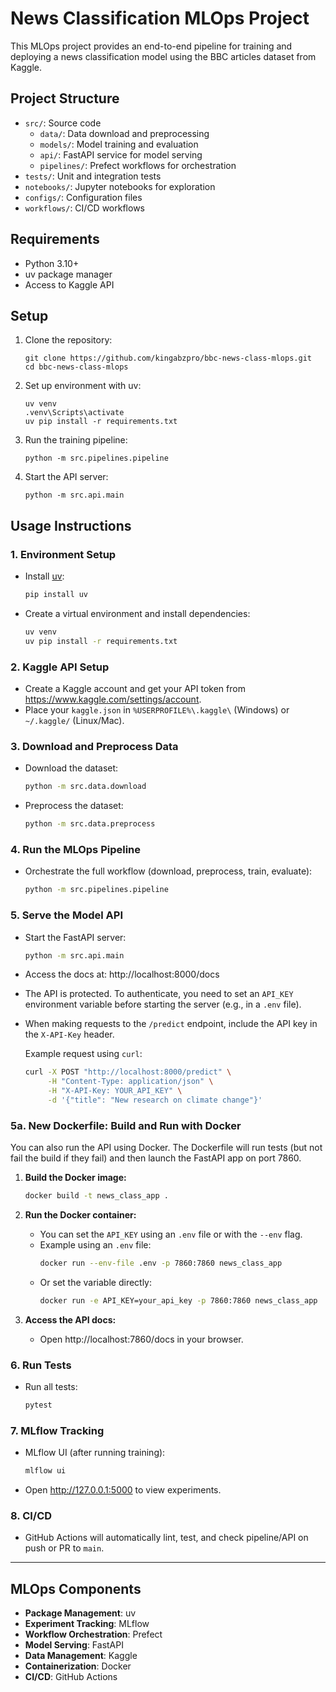 # News Classification MLOps Project

This MLOps project provides an end-to-end pipeline for training and deploying a news classification model using the BBC articles dataset from Kaggle.

## Project Structure

- `src/`: Source code
  - `data/`: Data download and preprocessing
  - `models/`: Model training and evaluation
  - `api/`: FastAPI service for model serving
  - `pipelines/`: Prefect workflows for orchestration
- `tests/`: Unit and integration tests
- `notebooks/`: Jupyter notebooks for exploration
- `configs/`: Configuration files
- `workflows/`: CI/CD workflows

## Requirements

- Python 3.10+
- uv package manager
- Access to Kaggle API

## Setup

1. Clone the repository:
   ```
   git clone https://github.com/kingabzpro/bbc-news-class-mlops.git
   cd bbc-news-class-mlops
   ```

2. Set up environment with uv:
   ```
   uv venv
   .venv\Scripts\activate 
   uv pip install -r requirements.txt
   ```

3. Run the training pipeline:
   ```
   python -m src.pipelines.pipeline
   ```

4. Start the API server:
   ```
   python -m src.api.main
   ```

## Usage Instructions

### 1. Environment Setup
- Install [uv](https://github.com/astral-sh/uv):
  ```sh
  pip install uv
  ```
- Create a virtual environment and install dependencies:
  ```sh
  uv venv
  uv pip install -r requirements.txt
  ```

### 2. Kaggle API Setup
- Create a Kaggle account and get your API token from https://www.kaggle.com/settings/account.
- Place your `kaggle.json` in `%USERPROFILE%\.kaggle\` (Windows) or `~/.kaggle/` (Linux/Mac).

### 3. Download and Preprocess Data
- Download the dataset:
  ```sh
  python -m src.data.download
  ```
- Preprocess the dataset:
  ```sh
  python -m src.data.preprocess
  ```

### 4. Run the MLOps Pipeline
- Orchestrate the full workflow (download, preprocess, train, evaluate):
  ```sh
  python -m src.pipelines.pipeline
  ```

### 5. Serve the Model API
- Start the FastAPI server:
  ```sh
  python -m src.api.main
  ```
- Access the docs at: http://localhost:8000/docs
- The API is protected. To authenticate, you need to set an `API_KEY` environment variable before starting the server (e.g., in a `.env` file).
- When making requests to the `/predict` endpoint, include the API key in the `X-API-Key` header.

  Example request using `curl`:
  ```sh
  curl -X POST "http://localhost:8000/predict" \
       -H "Content-Type: application/json" \
       -H "X-API-Key: YOUR_API_KEY" \
       -d '{"title": "New research on climate change"}'
  ```

### 5a. New Dockerfile: Build and Run with Docker

You can also run the API using Docker. The Dockerfile will run tests (but not fail the build if they fail) and then launch the FastAPI app on port 7860.

1. **Build the Docker image:**
   ```sh
   docker build -t news_class_app .
   ```

2. **Run the Docker container:**
   - You can set the `API_KEY` using an `.env` file or with the `--env` flag.
   - Example using an `.env` file:
     ```sh
     docker run --env-file .env -p 7860:7860 news_class_app
     ```
   - Or set the variable directly:
     ```sh
     docker run -e API_KEY=your_api_key -p 7860:7860 news_class_app
     ```

3. **Access the API docs:**
   - Open http://localhost:7860/docs in your browser.

### 6. Run Tests
- Run all tests:
  ```sh
  pytest
  ```

### 7. MLflow Tracking
- MLflow UI (after running training):
  ```sh
  mlflow ui
  ```
- Open http://127.0.0.1:5000 to view experiments.

### 8. CI/CD
- GitHub Actions will automatically lint, test, and check pipeline/API on push or PR to `main`.

---

## MLOps Components

- **Package Management**: uv
- **Experiment Tracking**: MLflow
- **Workflow Orchestration**: Prefect
- **Model Serving**: FastAPI
- **Data Management**: Kaggle
- **Containerization**: Docker
- **CI/CD**: GitHub Actions
